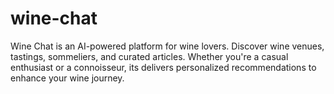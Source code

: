 # wine-chat
Wine Chat is an AI-powered platform for wine lovers. Discover wine venues, tastings, sommeliers, and curated articles. Whether you're a casual enthusiast or a connoisseur, its delivers personalized recommendations to enhance your wine journey.
